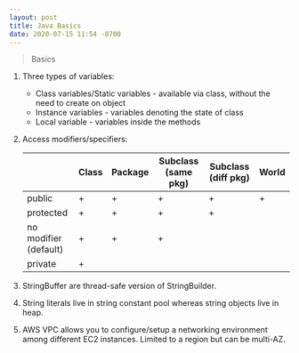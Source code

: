 ```yaml
---
layout: post
title: Java Basics
date: 2020-07-15 11:54 -0700
---
```

> Basics

<!--more-->
1. Three types of variables: 
   - Class variables/Static variables - available via class, without the need to create on object
   - Instance variables - variables denoting the state of class
   - Local variable - variables inside the methods
2. Access modifiers/specifiers:

      |                       | Class | Package | Subclass (same pkg) | Subclass (diff pkg) | World |
      |-----------------------|-------|---------|---------------------|---------------------|-------|
      | public                | +     | +       | +                   | +                   | +     |
      | protected             | +     | +       | +                   | +                   |       |
      | no modifier (default) | +     | +       | +                   |                     |       |
      | private               | +     |         |                     |                     |       |

3. StringBuffer are thread-safe version of StringBuilder.
4. String literals live in string constant pool whereas string objects live in heap.
5. AWS VPC allows you to configure/setup a networking environment among different EC2 instances. Limited to a region but can be multi-AZ.
